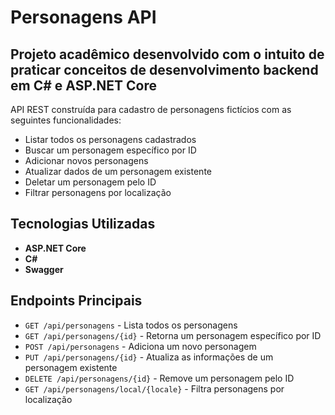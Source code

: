# Personagens API

## Projeto acadêmico desenvolvido com o intuito de praticar conceitos de desenvolvimento backend em C# e ASP.NET Core

API REST construída para cadastro de personagens fictícios com as seguintes funcionalidades:

- Listar todos os personagens cadastrados
- Buscar um personagem específico por ID
- Adicionar novos personagens
- Atualizar dados de um personagem existente
- Deletar um personagem pelo ID
- Filtrar personagens por localização

## Tecnologias Utilizadas

- **ASP.NET Core**
- **C#**
- **Swagger**

## Endpoints Principais

- `GET /api/personagens` - Lista todos os personagens
- `GET /api/personagens/{id}` - Retorna um personagem específico por ID
- `POST /api/personagens` - Adiciona um novo personagem
- `PUT /api/personagens/{id}` - Atualiza as informações de um personagem existente
- `DELETE /api/personagens/{id}` - Remove um personagem pelo ID
- `GET /api/personagens/local/{locale}` - Filtra personagens por localização
